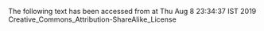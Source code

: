 The following text has been accessed from at Thu Aug 8 23:34:37 IST 2019
Creative_Commons_Attribution-ShareAlike_License
